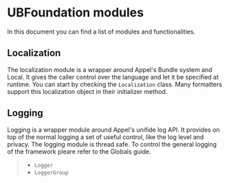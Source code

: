 # UBFoundation modules

In this document you can find a list of modules and functionalities.

## Localization
The localization module is a wrapper around Appel's Bundle system and Local. It gives the caller control over the language and let it be specified at runtime.
You can start by checking the `Localization` class. Many formatters support this localization object in their initializer method.

## Logging
Logging is a wrapper module around Appel's unifide log API. It provides on top of the normal logging a set of useful control, like the log level and privacy.
The logging module is thread safe. To control the general logging of the framework pleare refer to the Globals guide.
> - `Logger`
> - `LoggerGroup`
